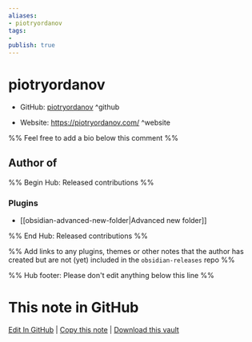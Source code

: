 ```yaml
---
aliases:
- piotryordanov
tags:
- 
publish: true
---
```


# piotryordanov

- GitHub: [piotryordanov](https://github.com/piotryordanov/) ^github
<!-- - Discord: `@` ^discord-->
- Website: <https://piotryordanov.com/> ^website
<!-- - [[Publish sites|Publish site]]: ^publish-->

%% Feel free to add a bio below this comment %%


## Author of

%% Begin Hub: Released contributions %%
### Plugins
- [[obsidian-advanced-new-folder|Advanced new folder]]

%% End Hub: Released contributions %%

%% Add links to any plugins, themes or other notes that the author has created but are not (yet) included in the `obsidian-releases` repo %%

<!--
### Unlisted plugins
-->

<!--
### Others
-->

<!--
## Sponsor this author

- [[GitHub sponsors]]: [Sponsor @piotryordanov on GitHub Sponsors](https://github.com/sponsors/piotryordanov) ^github-sponsor
- [[Buy me a coffee]]: ^buy-me-a-coffee
- [[PayPal]]: ^paypal
- [[Patreon]]: ^patreon

-->

<!--
## Follow this author
-->

<!-- - [[YouTube Channels|On YouTube]]: <https://> ^youtube-->
<!-- - Twitter: <https://> ^twitter-->
<!-- - ... -->

%% Hub footer: Please don't edit anything below this line %%

# This note in GitHub

<span class="git-footer">[Edit In GitHub](https://github.dev/obsidian-community/obsidian-hub/blob/main/01%20-%20Community/People/piotryordanov.md "git-hub-edit-note") | [Copy this note](https://raw.githubusercontent.com/obsidian-community/obsidian-hub/main/01%20-%20Community/People/piotryordanov.md "git-hub-copy-note") | [Download this vault](https://github.com/obsidian-community/obsidian-hub/archive/refs/heads/main.zip "git-hub-download-vault") </span>
